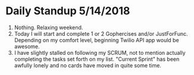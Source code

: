 # Daily Standup 5/14/2018

1. Nothing.  Relaxing weekend.
2. Today I will start and complete 1 or 2 Gophercises and/or JustForFunc.  Depending on my comfort level, beginning Twilio API app would be awesome.
3. I have slightly stalled on following my SCRUM, not to mention actually completing the tasks set forth on my list.  "Current Sprint" has been awfully lonely and no cards have moved in quite some time.